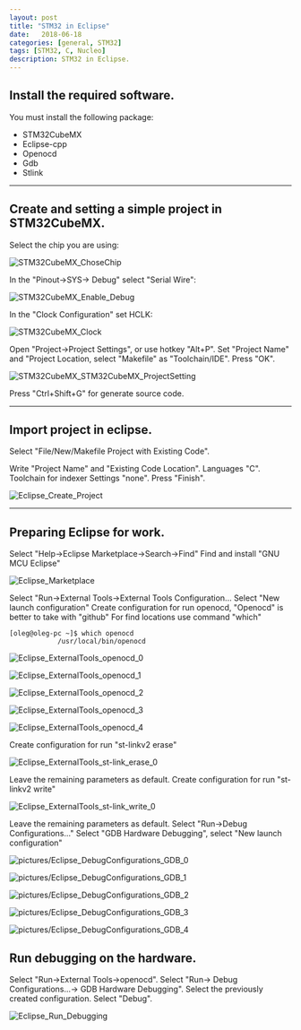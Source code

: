 ```yaml
---
layout: post
title: "STM32 in Eclipse" 
date:   2018-06-18
categories: [general, STM32]
tags: [STM32, C, Nucleo]
description: STM32 in Eclipse.
---
```


## Install the required software.

You must install the following package:
* STM32CubeMX
* Eclipse-cpp
* Openocd
* Gdb
* Stlink

---

## Create and setting a simple project in STM32CubeMX.

Select the chip you are using:

![STM32CubeMX_ChoseChip](http://127.0.0.1:4000/pictures/STM32-in-Eclipse/STM32CubeMX_ChoseChip.png) 

In the "Pinout->SYS-> Debug" select "Serial Wire":

![STM32CubeMX_Enable_Debug](http://127.0.0.1:4000/pictures/STM32-in-Eclipse/STM32CubeMX_Enable_Debug.png) 

In the "Clock Configuration" set HCLK:

![STM32CubeMX_Clock](http://127.0.0.1:4000/pictures/STM32-in-Eclipse/STM32CubeMX_Clock.png) 

Open "Project->Project Settings", or use hotkey "Alt+P".
Set "Project Name" and "Project Location, select "Makefile" as "Toolchain/IDE".
Press "OK".

![STM32CubeMX_STM32CubeMX_ProjectSetting](http://127.0.0.1:4000/pictures/STM32-in-Eclipse/STM32CubeMX_ProjectSetting.png) 

Press "Ctrl+Shift+G" for generate source code.

---

## Import project in eclipse.

Select "File/New/Makefile Project with Existing Code".

Write "Project Name" and "Existing Code Location".
Languages "C".
Toolchain for indexer Settings "none".
Press "Finish".

![Eclipse_Create_Project](http://127.0.0.1:4000/pictures/STM32-in-Eclipse/Eclipse_Create_Project.png) 

---

## Preparing Eclipse for work.

Select "Help->Eclipse Marketplace->Search->Find"
Find and install "GNU MCU Eclipse"

![Eclipse_Marketplace](http://127.0.0.1:4000/pictures/STM32-in-Eclipse/Eclipse_Marketplace.png) 

Select "Run->External Tools->External Tools Configuration...
Select "New launch configuration"
Create configuration for run openocd, "Openocd" is better to take with "github"
For find locations use command "which"

	[oleg@oleg-pc ~]$ which openocd
	            /usr/local/bin/openocd

![Eclipse_ExternalTools_openocd_0](http://127.0.0.1:4000/pictures/STM32-in-Eclipse/Eclipse_ExternalTools_openocd_0.png) 

![Eclipse_ExternalTools_openocd_1](http://127.0.0.1:4000/pictures/STM32-in-Eclipse/Eclipse_ExternalTools_openocd_1.png) 

![Eclipse_ExternalTools_openocd_2](http://127.0.0.1:4000/pictures/STM32-in-Eclipse/Eclipse_ExternalTools_openocd_2.png) 

![Eclipse_ExternalTools_openocd_3](http://127.0.0.1:4000/pictures/STM32-in-Eclipse/Eclipse_ExternalTools_openocd_3.png) 

![Eclipse_ExternalTools_openocd_4](http://127.0.0.1:4000/pictures/STM32-in-Eclipse/Eclipse_ExternalTools_openocd_4.png) 

Create configuration for run "st-linkv2 erase"

![Eclipse_ExternalTools_st-link_erase_0](http://127.0.0.1:4000/pictures/STM32-in-Eclipse/Eclipse_ExternalTools_st-link_erase_0.png)

Leave the remaining parameters as default.
Create configuration for run "st-linkv2 write"

![Eclipse_ExternalTools_st-link_write_0](http://127.0.0.1:4000/pictures/STM32-in-Eclipse/Eclipse_ExternalTools_st-link_write_0.png)

Leave the remaining parameters as default.
Select "Run->Debug Configurations..."
Select "GDB Hardware Debugging", select "New launch configuration"

![pictures/Eclipse_DebugConfigurations_GDB_0](http://127.0.0.1:4000/pictures/STM32-in-Eclipse/Eclipse_DebugConfigurations_GDB_0.png)

![pictures/Eclipse_DebugConfigurations_GDB_1](http://127.0.0.1:4000/pictures/STM32-in-Eclipse/Eclipse_DebugConfigurations_GDB_1.png)

![pictures/Eclipse_DebugConfigurations_GDB_2](http://127.0.0.1:4000/pictures/STM32-in-Eclipse/Eclipse_DebugConfigurations_GDB_2.png)

![pictures/Eclipse_DebugConfigurations_GDB_3](http://127.0.0.1:4000/pictures/STM32-in-Eclipse/Eclipse_DebugConfigurations_GDB_3.png)

![pictures/Eclipse_DebugConfigurations_GDB_4](http://127.0.0.1:4000/pictures/STM32-in-Eclipse/Eclipse_DebugConfigurations_GDB_4.png)

## Run debugging on the hardware.

Select "Run->External Tools->openocd".
Select "Run-> Debug Configurations...-> GDB Hardware Debugging".
Select the previously created configuration.
Select "Debug".

![Eclipse_Run_Debugging]()

[jekyll-docs]: http://jekyllrb.com/docs/home
[jekyll-gh]:   https://github.com/jekyll/jekyll
[jekyll-talk]: https://talk.jekyllrb.com/

